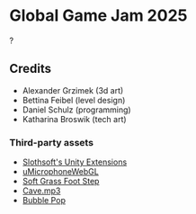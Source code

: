 # Global Game Jam 2025
?

## Credits
- Alexander Grzimek (3d art)
- Bettina Feibel (level design)
- Daniel Schulz (programming)
- Katharina Broswik (tech art)

### Third-party assets
- [Slothsoft's Unity Extensions](https://github.com/Faulo/UnityExtensions)
- [uMicrophoneWebGL](https://github.com/hecomi/uMicrophoneWebGL)
- [Soft Grass Foot Step](https://freesound.org/people/DRFX/sounds/347371/)
- [Cave.mp3](https://freesound.org/people/Kaptin_Random/sounds/394847/)
- [Bubble Pop](https://freesound.org/people/TheBuilder15/sounds/411462/)